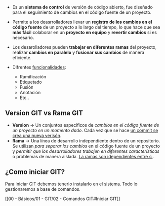 - Es un **sistema de control** de versión de código abierto, fue diseñado para el seguimiento de cambios en el código fuente de un proyecto.

- Permite a los deasrrolladores llevar un **registro de los cambios en el código fuente** de un proyecto a lo largo del tiempo, lo que hace que sea **más fácil** colaborar en un **proyecto en equipo** y **revertir cambios** si es necesario.

- Los desarolladores pueden **trabajar en diferentes ramas** del proyecto, realizar **cambios en paralelo** y **fusionar sus cambios** de manera eficiente.

- Difrentes <u>funcionalidades</u>:
	- Ramificación
	- Etiquetado
	- Fusión
	- Anotación
	- Etc..

## Version GIT vs Rama GIT
- **Version** -> Un conjuntos especificos de *cambios en el código fuente de un proyecto en un momento dado*. Cada vez que se hace <u>un commit se crea una nueva verisón</u>.
- **Rama** -> Una línea de desarrollo independiente dentro de un repositorio. Se utilizan *para separar los cambios* en el código fuente de un proyecto y *permitir que los desarrolladores trabajen en diferentes características* o problemas de manera aislada. <u>La ramas son idependientes entre si</u>.

## ¿Como iniciar GIT?

Para iniciar GIT debemos tenerlo instalarlo en el sistema. Todo lo gestionaremos a base de comandos.

[[00 - Básicos/01 - GIT/02 - Comandos GIT#Iniciar GIT]]
